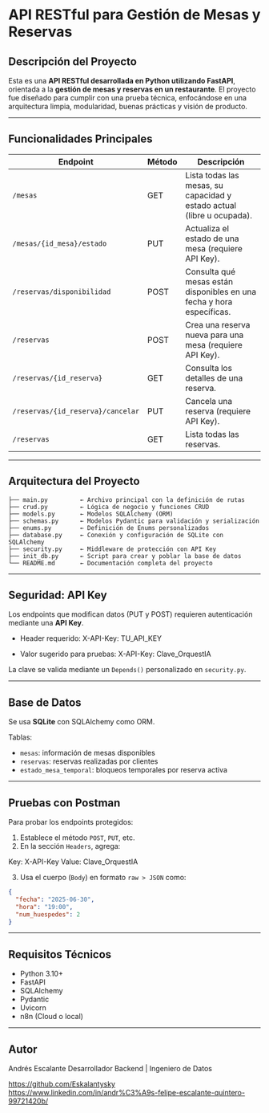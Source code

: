 # API RESTful para Gestión de Mesas y Reservas

##  Descripción del Proyecto

Esta es una **API RESTful desarrollada en Python utilizando FastAPI**, orientada a la **gestión de mesas y reservas en un restaurante**. El proyecto fue diseñado para cumplir con una prueba técnica, enfocándose en una arquitectura limpia, modularidad, buenas prácticas y visión de producto.

---

## Funcionalidades Principales

| Endpoint                             | Método | Descripción                                                                 |
|--------------------------------------|--------|-----------------------------------------------------------------------------|
| `/mesas`                             | GET    | Lista todas las mesas, su capacidad y estado actual (libre u ocupada).     |
| `/mesas/{id_mesa}/estado`            | PUT    | Actualiza el estado de una mesa (requiere API Key).                        |
| `/reservas/disponibilidad`          | POST   | Consulta qué mesas están disponibles en una fecha y hora específicas.      |
| `/reservas`                          | POST   | Crea una reserva nueva para una mesa (requiere API Key).                   |
| `/reservas/{id_reserva}`            | GET    | Consulta los detalles de una reserva.                                      |
| `/reservas/{id_reserva}/cancelar`   | PUT    | Cancela una reserva (requiere API Key).                                    |
| `/reservas`                          | GET    | Lista todas las reservas.                                                  |

---

## Arquitectura del Proyecto

```
├── main.py         ← Archivo principal con la definición de rutas
├── crud.py         ← Lógica de negocio y funciones CRUD
├── models.py       ← Modelos SQLAlchemy (ORM)
├── schemas.py      ← Modelos Pydantic para validación y serialización
├── enums.py        ← Definición de Enums personalizados
├── database.py     ← Conexión y configuración de SQLite con SQLAlchemy
├── security.py     ← Middleware de protección con API Key
├── init_db.py      ← Script para crear y poblar la base de datos
└── README.md       ← Documentación completa del proyecto
```


---

## Seguridad: API Key

Los endpoints que modifican datos (PUT y POST) requieren autenticación mediante una **API Key**.

- Header requerido:
X-API-Key: TU_API_KEY

- Valor sugerido para pruebas:
X-API-Key: Clave_OrquestIA


La clave se valida mediante un `Depends()` personalizado en `security.py`.

---

## Base de Datos

Se usa **SQLite** con SQLAlchemy como ORM.

Tablas:

- `mesas`: información de mesas disponibles
- `reservas`: reservas realizadas por clientes
- `estado_mesa_temporal`: bloqueos temporales por reserva activa

---

## Pruebas con Postman

Para probar los endpoints protegidos:

1. Establece el método `POST`, `PUT`, etc.
2. En la sección `Headers`, agrega:

Key: X-API-Key
Value: Clave_OrquestIA

3. Usa el cuerpo (`Body`) en formato `raw > JSON` como:

```json
{
  "fecha": "2025-06-30",
  "hora": "19:00",
  "num_huespedes": 2
}
```


---
## Requisitos Técnicos

- Python 3.10+
- FastAPI
- SQLAlchemy
- Pydantic
- Uvicorn
- n8n (Cloud o local)
---
## Autor

Andrés Escalante
Desarrollador Backend | Ingeniero de Datos

https://github.com/Eskalantysky
https://www.linkedin.com/in/andr%C3%A9s-felipe-escalante-quintero-99721420b/